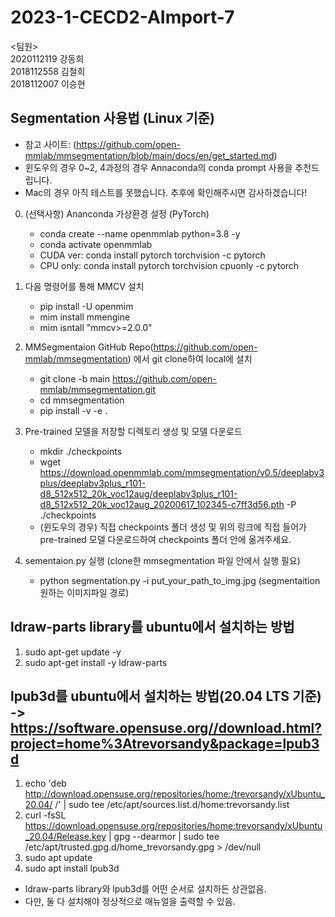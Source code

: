 # 2023-1-CECD2-AImport-7

<팀원>\
2020112119 강동희\
2018112558 김철희\
2018112007 이승현

## Segmentation 사용법 (Linux 기준)
- 참고 사이트: (https://github.com/open-mmlab/mmsegmentation/blob/main/docs/en/get_started.md)
- 윈도우의 경우 0~2, 4과정의 경우 Annaconda의 conda prompt 사용을 추천드립니다.
- Mac의 경우 아직 테스트를 못했습니다. 추후에 확인해주시면 감사하겠습니다!

0. (선택사항) Ananconda 가상환경 설정 (PyTorch)
    - conda create --name openmmlab python=3.8 -y
    - conda activate openmmlab
    - CUDA ver: conda install pytorch torchvision -c pytorch
    - CPU only: conda install pytorch torchvision cpuonly -c pytorch

1. 다음 명령어를 통해 MMCV 설치
    - pip install -U openmim
    - mim install mmengine
    - mim isntall "mmcv>=2.0.0"

2. MMSegmentaion GitHub Repo(https://github.com/open-mmlab/mmsegmentation) 에서 git clone하여 local에 설치
    - git clone -b main https://github.com/open-mmlab/mmsegmentation.git
    - cd mmsegmentation
    - pip install -v -e .

3. Pre-trained 모델을 저장할 디렉토리 생성 및 모델 다운로드
    - mkdir ./checkpoints
    - wget https://download.openmmlab.com/mmsegmentation/v0.5/deeplabv3plus/deeplabv3plus_r101-d8_512x512_20k_voc12aug/deeplabv3plus_r101-d8_512x512_20k_voc12aug_20200617_102345-c7ff3d56.pth -P ./checkpoints
    - (윈도우의 경우) 직접 checkpoints 폴더 생성 및 위의 링크에 직접 들어가 pre-trained 모델 다운로드하여 checkpoints 폴더 안에 옮겨주세요.

4. sementaion.py 실행 (clone한 mmsegmentation 파일 안에서 실행 필요)
    - python segmentation.py -i put_your_path_to_img.jpg (segmentaition 원하는 이미지파일 경로)
  

## ldraw-parts library를 ubuntu에서 설치하는 방법
  1. sudo apt-get update -y
  2. sudo apt-get install -y ldraw-parts

## lpub3d를 ubuntu에서 설치하는 방법(20.04 LTS 기준) ->  https://software.opensuse.org//download.html?project=home%3Atrevorsandy&package=lpub3d  
  1. echo 'deb http://download.opensuse.org/repositories/home:/trevorsandy/xUbuntu_20.04/ /' | sudo tee /etc/apt/sources.list.d/home:trevorsandy.list
  2. curl -fsSL https://download.opensuse.org/repositories/home:trevorsandy/xUbuntu_20.04/Release.key | gpg --dearmor | sudo tee /etc/apt/trusted.gpg.d/home_trevorsandy.gpg > /dev/null
  3. sudo apt update
  4. sudo apt install lpub3d

- ldraw-parts library와 lpub3d를 어떤 순서로 설치하든 상관없음.
- 다만, 둘 다 설치해야 정상적으로 매뉴얼을 출력할 수 있음.
